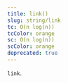 ```yaml
---
title: link()
slug: string/link
tc: O(n log(n))
tcColor: orange
sc: O(n log(n))
scColor: orange
deprecated: true
---
```

`link`.